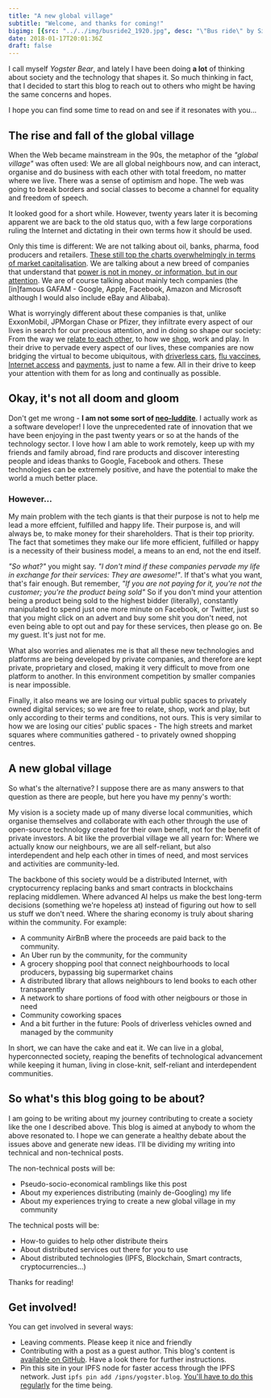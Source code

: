 ```yaml
---
title: "A new global village"
subtitle: "Welcome, and thanks for coming!"
bigimg: [{src: "../../img/busride2_1920.jpg", desc: "\"Bus ride\" by Simon Stålenhag"}]
date: 2018-01-17T20:01:36Z
draft: false
---
```


I call myself *Yogster Bear*, and lately I have been doing **a lot** of thinking about society and the technology that shapes it. So much thinking in fact, that I decided to start this blog to reach out to others who might be having the same concerns and hopes.

I hope you can find some time to read on and see if it resonates with you...

## The rise and fall of the global village

When the Web became mainstream in the 90s, the metaphor of the *"global village"* was often used: We are all global neighbours now, and can interact, organise and do business with each other with total freedom, no matter where we live. There was a sense of optimism and hope. The web was going to break borders and social classes to become a channel for equality and freedom of speech.

It looked good for a short while. However, twenty years later it is becoming apparent we are back to the old status quo, with a few large corporations ruling the Internet and dictating in their own terms how it should be used.

Only this time is different: We are not talking about oil, banks, pharma, food producers and retailers. [These still top the charts overwhelmingly in terms of market capitalisation][1]. We are talking about a new breed of companies that understand that [power is not in money, or information, but in our attention][4]. We are of course talking about mainly tech companies (the [in]famous GAFAM - Google, Apple, Facebook, Amazon and Microsoft although I would also include eBay and Alibaba).

What is worryingly different about these companies is that, unlike ExxonMobil, JPMorgan Chase or Pfizer, they infiltrate every aspect of our lives in search for our precious attention, and in doing so shape our society: From the way we [relate to each other][5], to how we [shop][6], work and play. In their drive to pervade every aspect of our lives, these companies are now bridging the virtual to become ubiquitous, with [driverless cars][7], [flu vaccines][8], [Internet access][9] and [payments][10], just to name a few. All in their drive to keep your attention with them for as long and continually as possible.

## Okay, it's not all doom and gloom

Don't get me wrong - **I am not some sort of [neo-luddite][2]**. I actually work as a software developer! I love the unprecedented rate of innovation that we have been enjoying in the past twenty years or so at the hands of the technology sector. I love how I am able to work remotely, keep up with my friends and family abroad, find rare products and discover interesting people and ideas thanks to Google, Facebook and others. These technologies can be extremely positive, and have the potential to make the world a much better place.

### However...

My main problem with the tech giants is that their purpose is not to help me lead a more effcient, fulfilled and happy life. Their purpose is, and will always be, to make money for their shareholders. That is their top priority. The fact that sometimes they make our life more efficient, fulfilled or happy is a necessity of their business model, a means to an end, not the end itself.

*"So what?"* you might say. *"I don't mind if these companies pervade my life in exchange for their services: They are awesome!"*. If that's what you want, that's fair enough. But remember,  *"If you are not paying for it, you're not the customer; you're the product being sold"* So if you don't mind your attention being a product being sold to the highest bidder (literally), constantly manipulated to spend just one more minute on Facebook, or Twitter, just so that you might click on an advert and buy some shit you don't need, not even being able to opt out and pay for these services, then please go on. Be my guest. It's just not for me.

What also worries and alienates me is that all these new technologies and platforms are being developed by private companies, and therefore are kept private, proprietary and closed, making it very difficult to move from one platform to another. In this environment competition by smaller companies is near impossible.

Finally, it also means we are losing our virtual public spaces to privately owned digital services; so we are free to relate, shop, work and play, but only according to their terms and conditions, not ours. This is very similar to how we are losing our cities' public spaces - The high streets and market squares where communities gathered - to privately owned shopping centres.

## A new global village

So what's the alternative? I suppose there are as many answers to that question as there are people, but here you have my penny's worth:

My vision is a society made up of many diverse local communities, which organise themselves and collaborate with each other through the use of open-source technology created for their own benefit, not for the benefit of private investors. A bit like the proverbial village we all yearn for: Where we actually know our neighbours, we are all self-reliant, but also interdependent and help each other in times of need, and most services and activities are community-led.

The backbone of this society would be a distributed Internet, with cryptocurrency replacing banks and smart contracts in blockchains replacing middlemen. Where advanced AI helps us make the best long-term decisions (something we're hopeless at) instead of figuring out how to sell us stuff we don't need. Where the sharing economy is truly about sharing within the community. For example:

- A community AirBnB where the proceeds are paid back to the community.
- An Uber run by the community, for the community
- A grocery shopping pool that connect neighbourhoods to local producers, bypassing big supermarket chains
- A distributed library that allows neighbours to lend books to each other transparently
- A network to share portions of food with other neigbours or those in need
- Community coworking spaces
- And a bit further in the future: Pools of driverless vehicles owned and managed by the community

In short, we can have the cake and eat it. We can live in a global, hyperconnected society, reaping the benefits of technological advancement while keeping it human, living in close-knit, self-reliant and interdependent communities.

## So what's this blog going to be about?

I am going to be writing about my journey contributing to create a society like the one I described above. This blog is aimed at anybody to whom the above resonated to. I hope we can generate a healthy debate about the issues above and generate new ideas. I'll be dividing my writing into technical and non-technical posts.

The non-technical posts will be:

- Pseudo-socio-economical ramblings like this post
- About my experiences distributing (mainly de-Googling) my life
- About my experiences trying to create a new global village in my community

The technical posts will be:

- How-to guides to help other distribute theirs
- About distributed services out there for you to use
- About distributed technologies (IPFS, Blockchain, Smart contracts, cryptocurrencies...)

Thanks for reading!

## Get involved!

You can get involved in several ways:

- Leaving comments. Please keep it nice and friendly
- Contributing with a post as a guest author. This blog's content is [available on GitHub][3]. Have a look there for further instructions.
- Pin this site in your IPFS node for faster access through the IPFS network. Just `ipfs pin add /ipns/yogster.blog`. [You'll have to do this regularly][11] for the time being.

[1]: https://www.forbes.com/global2000/list/#tab:overall
[2]: https://en.wikipedia.org/wiki/Neo-Luddism
[3]: https://github.com/yogster/blog
[4]: https://markmanson.net/attention
[5]: http://www.convinceandconvert.com/social-media-tools/social-media-pretend-friends-and-the-lie-of-false-intimacy/
[6]: https://www.forbes.com/sites/ianaltman/2015/10/27/what-amazon-is-doing-to-small-businesses/#73465e9e52d4
[7]: https://www.wired.com/story/waymo-google-arizona-phoenix-driverless-self-driving-cars/
[8]: https://www.wired.co.uk/article/vaccitech-universal-flu-vaccine-oxford-series-a-funding
[9]: https://www.wsj.com/articles/facebooks-free-internet-access-program-in-developing-countries-provokes-backlash-1443119580
[10]: https://techcrunch.com/2016/09/12/messenger-bot-payments/
[11]: https://discuss.ipfs.io/t/can-ipns-addresses-be-pinned/1197